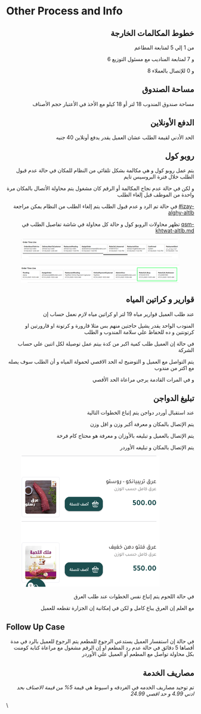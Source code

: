 # Other Process and Info

<h2 align="right">خطوط المكالمات الخارجة</h2>

<p align="right">من 1 إلي 5 لمتابعة المطاعم</p>

<p align="right">6 و 7 لمتابعة المناديب مع مسئول التوزيع</p>

<p align="right">8 و 0 للإتصال بالعملاء</p>

<h2 align="right">مساحة الصندوق</h2>

<p align="right">مساحة صندوق المندوب 18 لتر أو 18 كيلو مع الأخذ في الأعتبار حجم الأصناف</p>

<h2 align="right">الدفع الأونلاين</h2>

<p align="right">الحد الأدني لقيمة الطلب عشان العميل يقدر يدفع أونلاين 40 جنيه</p>

<h2 align="right"> روبو كول</h2>

<p align="right">يتم عمل روبو كول و هي مكالمة بشكل تلقائي من النظام للمكان في حالة عدم قبول الطلب خلال فترة البروسيس تايم</p>

<p align="right">و لكن في حالة عدم نجاح المكالمة أو الرقم كان مشغول يتم محاولة الأتصال بالمكان مرة واحدة من الموظف قبل إلغاء الطلب</p>

<p align="right">في حالة تم الرد و عدم قبول الطلب يتم إلغاء الطلب من النظام يمكن مراجعة <a data-mention href="tlb-akbr-mn-1000-jnyh.md#izay-alghy-altlb">#izay-alghy-altlb</a> </p>

<p align="right">تظهر محاولات الروبو كول و حالة كل محاولة في شاشة تفاصيل الطلب في  <a data-mention href="overview/aladmn/shashh-tfasyl-altlb/qsm-khtwat-altlb.md">qsm-khtwat-altlb.md</a></p>

<figure><img src=".gitbook/assets/image (12).png" alt=""><figcaption></figcaption></figure>

<figure><img src=".gitbook/assets/image (13).png" alt=""><figcaption></figcaption></figure>

<h2 align="right">قوارير و كراتين المياه</h2>

<p align="right">عند طلب العميل قوارير مياه 19 لتر او كراتين مياه لازم نعمل حساب إن</p>

<p align="right">المنودب الواحد يقدر يشيل حاجتين منهم بس مثلا قارورة و كرتونة او قارورتين او كرتونتين و ده للحفاظ علي سلامة المندوب و الطلب</p>

<p align="right">في حالة إن العميل طلب كمية اكبر من كدة بيتم عمل توصيلة لكل اتنين علي حساب الشركة</p>

<p align="right">يتم التواصل مع العميل و التوضيح له الحد الاقصي لحمولة المياه و أن الطلب سوف يصله مع اكتر من مندوب</p>

<p align="right">و في المرات القادمة يرجي مراعاة الحد الأقصي </p>

<h2 align="right">تبليغ الدواجن</h2>

<p align="right">عند استقبال أوردر دواجن يتم إتباع الخطوات التالية</p>

<p align="right">يتم الإتصال بالمكان و معرفة أكبر وزن و اقل وزن</p>

<p align="right">يتم الإتصال بالعميل و تبليغه بالأوزان و معرفة هو محتاج كام فرخة</p>

<p align="right">يتم الإتصال بالمكان و تبليغه الأوردر</p>

<figure><img src=".gitbook/assets/image (2) (1) (1) (1).png" alt=""><figcaption></figcaption></figure>

<p align="right">في حالة اللحوم يتم إتباع نفس الخطوات عند طلب العرق</p>

<p align="right">مع العلم إن العرق يباع كامل و لكن في إمكانية إن الجزارة تقطعه للعميل</p>

## Follow Up Case

<p align="right">في حالة إن استفسار العميل يستدعي الرجوع للمطعم يتم الرجوع للعميل بالرد في مدة أقصاها 5 دقائق في حالة عدم رد المطعم او إن الرقم مشغول مع مراعاة كتابة كومنت بكل محاولة تواصل مع المطعم أو العميل علي الأوردر</p>

<h2 align="right">مصاريف الخدمة</h2>

<p align="right">تم توحيد مصاريف الخدمه في الغردقه و اسيوط هي قيمة <em>5% من قيمة الاصناف بحد ادني 4.99 و حد اقصي 24.99</em></p>

\

